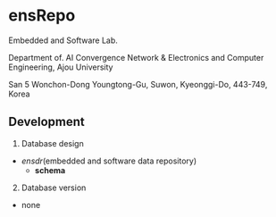 # ensRepo

Embedded and Software Lab.

Department of. AI Convergence Network & Electronics and Computer Engineering, Ajou University


San 5 Wonchon-Dong Youngtong-Gu, Suwon, Kyeonggi-Do, 443-749, Korea

## Development

1) Database design

- <i>ensdr</i>(embedded and software data repository)
  - <b>schema</b>

2) Database version

- none
